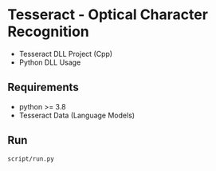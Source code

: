 # Tesseract - Optical Character Recognition

- Tesseract DLL Project (Cpp)
- Python DLL Usage

## Requirements

- python >= 3.8
- Tesseract Data (Language Models)

## Run

```{python}
script/run.py
```
